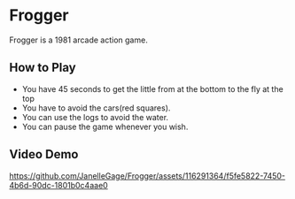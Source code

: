 # Frogger

Frogger is a 1981 arcade action game.


## How to Play

- You have 45 seconds to get the little from at the bottom to the fly at the top
- You have to avoid the cars(red squares).
- You can use the logs to avoid the water.
- You can pause the game whenever you wish.

## Video Demo

https://github.com/JanelleGage/Frogger/assets/116291364/f5fe5822-7450-4b6d-90dc-1801b0c4aae0

